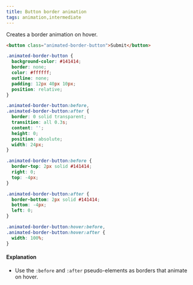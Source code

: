 ```yaml
---
title: Button border animation
tags: animation,intermediate
---
```


Creates a border animation on hover.

```html
<button class="animated-border-button">Submit</button>
```

```css
.animated-border-button {
  background-color: #141414;
  border: none;
  color: #ffffff;
  outline: none;
  padding: 12px 40px 10px;
  position: relative;
}

.animated-border-button:before,
.animated-border-button:after {
  border: 0 solid transparent;
  transition: all 0.3s;
  content: '';
  height: 0;
  position: absolute;
  width: 24px;
}

.animated-border-button:before {
  border-top: 2px solid #141414;
  right: 0;
  top: -4px;
}

.animated-border-button:after {
  border-bottom: 2px solid #141414;
  bottom: -4px;
  left: 0;
}

.animated-border-button:hover:before,
.animated-border-button:hover:after {
  width: 100%;
}
```

#### Explanation

- Use the `:before` and `:after` pseudo-elements as borders that animate on hover.
